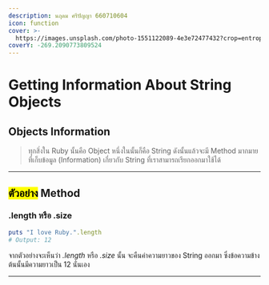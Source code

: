 ```yaml
---
description: นฤดม ศรีปัญญา 660710604
icon: function
cover: >-
  https://images.unsplash.com/photo-1551122089-4e3e72477432?crop=entropy&cs=srgb&fm=jpg&ixid=M3wxOTcwMjR8MHwxfHNlYXJjaHwzfHxydWJ5fGVufDB8fHx8MTc1NjQ2OTQ3Nnww&ixlib=rb-4.1.0&q=85
coverY: -269.2090773809524
---
```


# Getting Information About String Objects

## Objects Information

> ทุกสิ่งใน Ruby นั้นคือ Object หนึ่งในนั้นก็คือ String ดังนั้นแล้วจะมี Method มากมายที่เก็บข้อมูล (Information) เกี่ยวกับ String ที่เราสามารถเรียกออกมาใช้ได้

***

## <mark style="color:$danger;">ตัวอย่าง</mark> Method

### .length หรือ .size

```ruby
puts "I love Ruby.".length 
# Output: 12
```

จากตัวอย่างจะเห็นว่า _.length_ หรือ _.size_ นั้น จะคืนค่าความยาวของ String ออกมา ซึ่งข้อความข้างต้นนั้นมีความยาวเป็น 12 นั่นเอง

***

